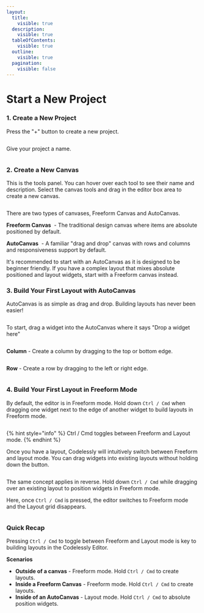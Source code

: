 ```yaml
---
layout:
  title:
    visible: true
  description:
    visible: true
  tableOfContents:
    visible: true
  outline:
    visible: true
  pagination:
    visible: false
---
```


# Start a New Project

### **1. Create a New Project**

Press the "+" button to create a new project.

<figure><img src="../.gitbook/assets/snap_screen_20230721013843.png" alt=""><figcaption></figcaption></figure>

Give your project a name.

<figure><img src="../.gitbook/assets/snap_screen_20230721014057.png" alt=""><figcaption></figcaption></figure>

### 2. Create a New Canvas

This is the tools panel. You can hover over each tool to see their name and description. Select the canvas tools and drag in the editor box area to create a new canvas.

<figure><img src="../.gitbook/assets/snap_screen_20230721014211.png" alt=""><figcaption></figcaption></figure>

There are two types of canvases, Freeform Canvas and AutoCanvas.

**Freeform Canvas** <img src="../.gitbook/assets/snap_screen_20230721014801.png" alt="" data-size="line"> - The traditional design canvas where items are absolute positioned by default.

**AutoCanvas** <img src="../.gitbook/assets/snap_screen_20230721015332.png" alt="" data-size="line"> - A familiar "drag and drop" canvas with rows and columns and responsiveness support by default.

It's recommended to start with an AutoCanvas as it is designed to be beginner friendly. If you have a complex layout that mixes absolute positioned and layout widgets, start with a Freeform canvas instead.

### 3. Build Your First Layout with AutoCanvas

AutoCanvas is as simple as drag and drop. Building layouts has never been easier!

<figure><img src="../.gitbook/assets/Codelessly Build First Layout AutoCanvas.gif" alt=""><figcaption></figcaption></figure>

To start, drag a widget into the AutoCanvas where it says "Drop a widget here"

<figure><img src="../.gitbook/assets/snap_screen_20230721030119.png" alt=""><figcaption></figcaption></figure>

**Column** - Create a column by dragging to the top or bottom edge.

<figure><img src="../.gitbook/assets/snap_screen_20230721030422.png" alt=""><figcaption></figcaption></figure>

**Row** - Create a row by dragging to the left or right edge.

<figure><img src="../.gitbook/assets/snap_screen_20230721030542.png" alt=""><figcaption></figcaption></figure>

### 4. Build Your First Layout in Freeform Mode

By default, the editor is in Freeform mode. Hold down `Ctrl / Cmd` when dragging one widget next to the edge of another widget to build layouts in Freeform mode.

<figure><img src="../.gitbook/assets/Codelessly Toggle Layout Modes.gif" alt=""><figcaption></figcaption></figure>

{% hint style="info" %}
Ctrl / Cmd toggles between Freeform and Layout mode.
{% endhint %}

Once you have a layout, Codelessly will intuitively switch between Freeform and layout mode. You can drag widgets into existing layouts without holding down the button.

<figure><img src="../.gitbook/assets/Codelessly Drag Into Existing Layout (1).gif" alt=""><figcaption></figcaption></figure>

The same concept applies in reverse. Hold down `Ctrl / Cmd` while dragging over an existing layout to position widgets in Freeform mode.&#x20;

Here, once `Ctrl / Cmd` is pressed, the editor switches to Freeform mode and the Layout grid disappears.

<figure><img src="../.gitbook/assets/Codelessly Toggle Freeform in Layout Mode.gif" alt=""><figcaption></figcaption></figure>

### Quick Recap

Pressing `Ctrl / Cmd` to toggle between Freeform and Layout mode is key to building layouts in the Codelessly Editor.

**Scenarios**

* **Outside of a canvas** - Freeform mode. Hold `Ctrl / Cmd` to create layouts.
* **Inside a Freeform Canvas** - Freeform mode. Hold `Ctrl / Cmd` to create layouts.
* **Inside of an AutoCanvas** - Layout mode. Hold `Ctrl / Cmd` to absolute position widgets.

